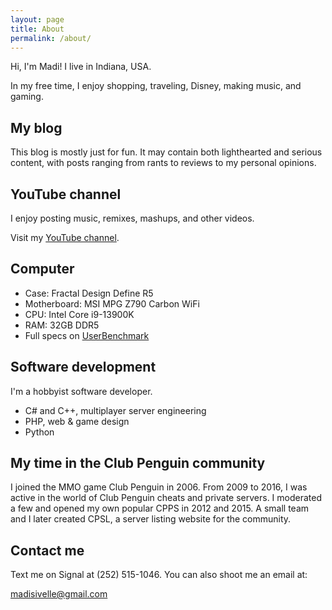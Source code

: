 ```yaml
---
layout: page
title: About
permalink: /about/
---
```


Hi, I'm Madi! I live in Indiana, USA.

In my free time, I enjoy shopping, traveling, Disney, making music, and gaming.

## My blog
This blog is mostly just for fun. It may contain both lighthearted and serious content, with posts ranging from rants to reviews to my personal opinions.

## YouTube channel
I enjoy posting music, remixes, mashups, and other videos.

Visit my [YouTube channel](https://www.youtube.com/@madi2176).

## Computer
- Case: Fractal Design Define R5
- Motherboard: MSI MPG Z790 Carbon WiFi
- CPU: Intel Core i9-13900K
- RAM: 32GB DDR5
- Full specs on [UserBenchmark](https://www.userbenchmark.com/UserRun/58729356)

## Software development
I'm a hobbyist software developer.
- C# and C++, multiplayer server engineering
- PHP, web & game design
- Python

## My time in the Club Penguin community
I joined the MMO game Club Penguin in 2006. From 2009 to 2016, I was active in the world of Club Penguin cheats and private servers. I moderated a few and opened my own popular CPPS in 2012 and 2015. A small team and I later created CPSL, a server listing website for the community.

## Contact me
Text me on Signal at (252) 515-1046. You can also shoot me an email at:

[madisivelle@gmail.com](mailto:madisivelle@gmail.com)

